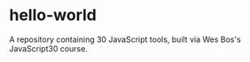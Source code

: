 # hello-world

A repository containing 30 JavaScript tools, built via Wes Bos's JavaScript30 course.
